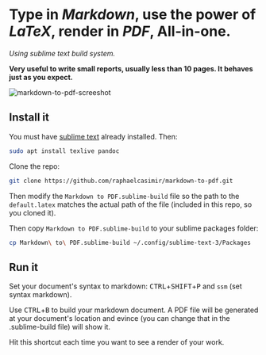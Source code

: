 # Type in *Markdown*, use the power of *LaTeX*, render in *PDF*, All-in-one.
_Using sublime text build system._

**Very useful to write small reports, usually less than 10 pages.
It behaves just as you expect.**

![markdown-to-pdf-screeshot](https://user-images.githubusercontent.com/9111357/49322452-07909d80-f510-11e8-8f05-f3c3abc786c4.png)

## Install it

You must have [sublime text](https://www.sublimetext.com/docs/3/linux_repositories.html) already installed.
Then:

```bash
sudo apt install texlive pandoc
```
Clone the repo:

```bash
git clone https://github.com/raphaelcasimir/markdown-to-pdf.git
```

Then modify the `Markdown to PDF.sublime-build` file so the path to the `default.latex` matches the actual path of the file (included in this repo, so you cloned it).

Then copy `Markdown to PDF.sublime-build` to your sublime packages folder:

```bash
cp Markdown\ to\ PDF.sublime-build ~/.config/sublime-text-3/Packages
```
## Run it
Set your document's syntax to markdown: <kbd>CTRL</kbd>+<kbd>SHIFT</kbd>+<kbd>P</kbd> and `ssm` (set syntax markdown).

Use <kbd>CTRL</kbd>+<kbd>B</kbd> to build your markdown document. A PDF file will be generated at your document's location and evince (you can change that in the .sublime-build file) will show it.

Hit this shortcut each time you want to see a render of your work.
